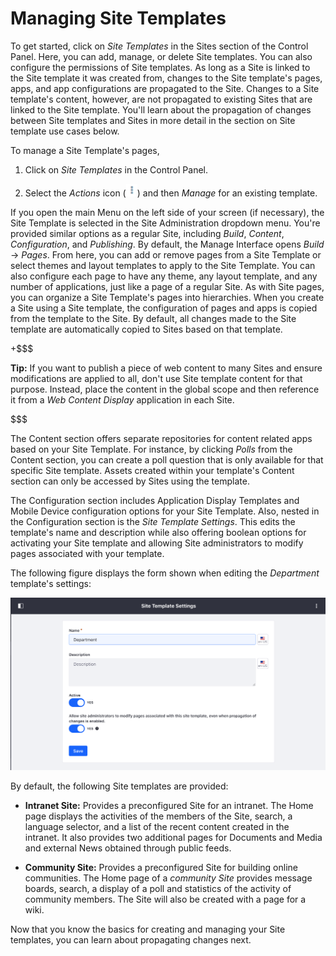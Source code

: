 # Managing Site Templates [](id=managing-site-templates)

To get started, click on *Site Templates* in the Sites section of the Control
Panel. Here, you can add, manage, or delete Site templates. You can also
configure the permissions of Site templates. As long as a Site is linked to the
Site template it was created from, changes to the Site template's pages, apps,
and app configurations are propagated to the Site. Changes to a Site template's
content, however, are not propagated to existing Sites that are linked to the
Site template. You'll learn about the propagation of changes between Site
templates and Sites in more detail in the section on Site template use cases
below.

To manage a Site Template's pages,

1.  Click on *Site Templates* in the Control Panel. 

2.  Select the *Actions* icon (![Actions](../../../../images/icon-actions.png)) 
    and then *Manage* for an existing template.
 
If you open the main Menu on the left side of your screen (if necessary), the
Site Template is selected in the Site Administration dropdown menu. You're
provided similar options as a regular Site, including *Build*, *Content*,
*Configuration*, and *Publishing*. By default, the Manage Interface opens
*Build* &rarr; *Pages*. From here, you can add or remove pages from a Site
Template or select themes and layout templates to apply to the Site Template.
You can also configure each page to have any theme, any layout template, and any
number of applications, just like a page of a regular Site. As with Site pages,
you can organize a Site Template's pages into hierarchies. When you create
a Site using a Site template, the configuration of pages and apps is copied from
the template to the Site. By default, all changes made to the Site template are
automatically copied to Sites based on that template.

+$$$

**Tip:** If you want to publish a piece of web content to many Sites and ensure
modifications are applied to all, don't use Site template content for that
purpose. Instead, place the content in the global scope and then reference it
from a *Web Content Display* application in each Site.

$$$

The Content section offers separate repositories for content related apps
based on your Site Template. For instance, by clicking *Polls* from the Content
section, you can create a poll question that is only available for that specific
Site template. Assets created within your template's Content section can
only be accessed by Sites using the template.

The Configuration section includes Application Display Templates and
Mobile Device configuration options for your Site Template. Also, nested in the
Configuration section is the *Site Template Settings*. This edits the template's
name and description while also offering boolean options for activating your
Site template and allowing Site administrators to modify pages associated with
your template.

The following figure displays the form shown when editing the *Department*
template's settings:

![Figure 1: Site templates have several configurable options including the option to allow Site administrators to modify pages associated with the Site template.](../../../../images/site-template-settings.png)

By default, the following Site templates are provided:

- **Intranet Site:** Provides a preconfigured Site for an intranet. The Home
  page displays the activities of the members of the Site, search, a language
  selector, and a list of the recent content created in the intranet. It also
  provides two additional pages for Documents and Media and external News
  obtained through public feeds.

- **Community Site:** Provides a preconfigured Site for building online
  communities. The Home page of a *community Site* provides message boards,
  search, a display of a poll and statistics of the activity of community
  members. The Site will also be created with a page for a wiki.

Now that you know the basics for creating and managing your Site templates,
you can learn about propagating changes next.
